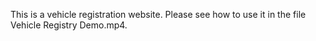 This is a vehicle registration website.
Please see how to use it in the file Vehicle Registry Demo.mp4.
